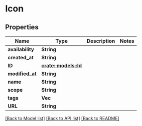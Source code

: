 # Icon

## Properties

Name | Type | Description | Notes
------------ | ------------- | ------------- | -------------
**availability** | **String** |  | 
**created_at** | **String** |  | 
**ID** | [**crate::models::Id**](ID.md) |  | 
**modified_at** | **String** |  | 
**name** | **String** |  | 
**scope** | **String** |  | 
**tags** | **Vec<String>** |  | 
**URL** | **String** |  | 

[[Back to Model list]](../README.md#documentation-for-models) [[Back to API list]](../README.md#documentation-for-api-endpoints) [[Back to README]](../README.md)


